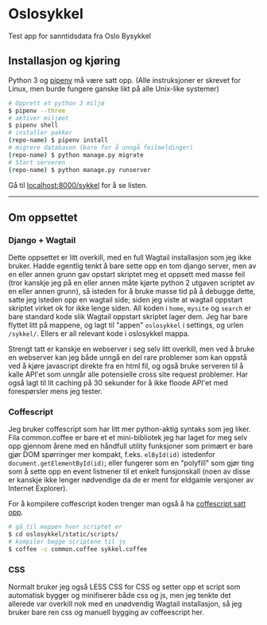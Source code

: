 # Oslosykkel

Test app for sanntidsdata fra Oslo Bysykkel

## Installasjon og kjøring

Python 3 og [pipenv](https://github.com/pypa/pipenv) må være satt opp. (Alle
instruksjoner er skrevet for Linux, men burde fungere ganske likt på alle
Unix-like systemer)

```sh
# Opprett et python 3 miljø
$ pipenv --three
# aktiver miljøet
$ pipenv shell
# installer pakker
(repo-name) $ pipenv install
# migrere databasen (bare for å unngå feilmeldinger)
(repo-name) $ python manage.py migrate
# Start serveren
(repo-name) $ python manage.py runserver
```

Gå til [localhost:8000/sykkel](http://localhost:8000/sykkel/) for å se listen.

---

## Om oppsettet

### Django + Wagtail

Dette oppsettet er litt overkill, med en full Wagtail installasjon som jeg ikke
bruker. Hadde egentlig tenkt å bare sette opp en tom django server, men av en
eller annen grunn gav opstart skriptet meg et oppsett med masse feil (tror
kanskje jeg på en eller annen måte kjørte python 2 utgaven scriptet av en eller
annen grunn), så isteden for å bruke masse tid på å debugge dette, satte jeg
isteden opp en wagtail side; siden jeg viste at wagtail oppstart skriptet virket
ok for ikke lenge siden. All koden i `home`, `mysite` og `search` er bare
standard kode slik Wagtail oppstart skriptet lager dem. Jeg har bare flyttet
litt på mappene, og lagt til "appen" `oslosykkel` i settings, og urlen
`/sykkel/`. Ellers er all relevant kode i oslosykkel mappa.

Strengt tatt er kanskje en webserver i seg selv litt overkill, men ved å bruke
en webserver kan jeg både unngå en del rare problemer som kan oppstå ved å kjøre
javascript direkte fra en html fil, og også bruke serveren til å kalle API'et
som unngår alle potensielle cross site request problemer. Har også lagt til lit
caching på 30 sekunder for å ikke floode API'et med forespørsler mens jeg
tester.

### Coffescript

Jeg bruker coffescript som har litt mer python-aktig syntaks som jeg liker. Fila
common.coffee er bare et et mini-bibliotek jeg har laget for meg selv opp
gjennom årene med en håndfull utility funksjoner som primært er bare gjør DOM
spørringer mer kompakt, f.eks. `elById(id)` istedenfor
`document.getElementById(id)`; eller fungerer som en "polyfill" som gjør ting
som å sette opp en event listnener til et enkelt funsjonskall (noen av disse er
kanskje ikke lenger nødvendige da de er ment for eldgamle versjoner av Internet
Explorer).

For å kompilere coffescript koden trenger man også å ha
[coffescript satt opp](https://coffeescript.org/#installation).

```sh
# gå til mappen hvor scriptet er
$ cd oslosykkel/static/scripts/
# kompiler begge scriptene til js
$ coffee -c common.coffee sykkel.coffee
```

### CSS

Normalt bruker jeg også LESS CSS for CSS og setter opp et script som automatisk
bygger og minifiserer både css og js, men jeg tenkte det allerede var overkill
nok med en unødvendig Wagtail installasjon, så jeg bruker bare ren css og
manuell bygging av coffeescript her.
